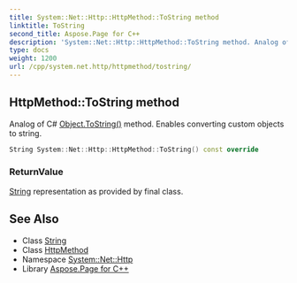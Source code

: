 ```yaml
---
title: System::Net::Http::HttpMethod::ToString method
linktitle: ToString
second_title: Aspose.Page for C++
description: 'System::Net::Http::HttpMethod::ToString method. Analog of C# Object.ToString() method. Enables converting custom objects to string in C++.'
type: docs
weight: 1200
url: /cpp/system.net.http/httpmethod/tostring/
---
```

## HttpMethod::ToString method


Analog of C# [Object.ToString()](../../../system/object/tostring/) method. Enables converting custom objects to string.

```cpp
String System::Net::Http::HttpMethod::ToString() const override
```


### ReturnValue

[String](../../../system/string/) representation as provided by final class.

## See Also

* Class [String](../../../system/string/)
* Class [HttpMethod](../)
* Namespace [System::Net::Http](../../)
* Library [Aspose.Page for C++](../../../)
